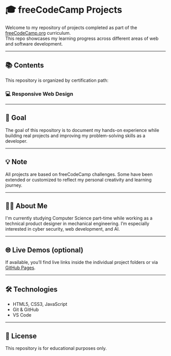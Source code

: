 # 🎓 freeCodeCamp Projects

Welcome to my repository of projects completed as part of the [freeCodeCamp.org](https://www.freecodecamp.org) curriculum.  
This repo showcases my learning progress across different areas of web and software development.

---

## 📚 Contents

This repository is organized by certification path:

### 💻 Responsive Web Design

---

## 🎯 Goal

The goal of this repository is to document my hands-on experience while building real projects and improving my problem-solving skills as a developer.

---

## 💡 Note

All projects are based on freeCodeCamp challenges. Some have been extended or customized to reflect my personal creativity and learning journey.

---

## 👩‍💻 About Me

I'm currently studying Computer Science part-time while working as a technical product designer in mechanical engineering. I’m especially interested in cyber security, web development, and AI.

---

## 🌐 Live Demos (optional)

If available, you’ll find live links inside the individual project folders or via [GitHub Pages](https://pages.github.com/).

---

## 🛠️ Technologies
- HTML5, CSS3, JavaScript
- Git & GitHub
- VS Code

---

## 📜 License
This repository is for educational purposes only.
